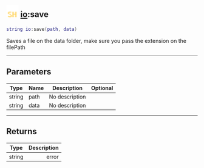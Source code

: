 ## <img src="../../.gitbook/assets/shared.png" width="32" height="32" /> [io](../io/README.md):save

```lua
string io:save(path, data)
```

Saves a file on the data folder, make sure you pass the extension on the filePath

-----------------
## Parameters

| Type   | Name | Description | Optional |
| ------ | ---- | ----------- | -------: |
| string | path | No description |  |
| string | data | No description |  |

-----------------
## Returns

| Type   | Description |
| ------ | ----------: |
| string | error |
